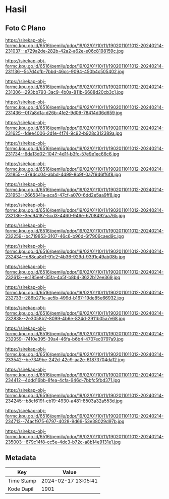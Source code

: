 # Hasil

## Foto C Plano

https://sirekap-obj-formc.kpu.go.id/6516/pemilu/pdpr/19/02/01/10/11/1902011011012-20240214-231037--e729a2de-282b-42a2-a62e-e06c8198159c.jpg

https://sirekap-obj-formc.kpu.go.id/6516/pemilu/pdpr/19/02/01/10/11/1902011011012-20240214-231136--5c7d4cfb-7bbd-46cc-9094-450b4c505402.jpg

https://sirekap-obj-formc.kpu.go.id/6516/pemilu/pdpr/19/02/01/10/11/1902011011012-20240214-231306--293bb793-3ac9-4b0a-811b-6688d20cb3c1.jpg

https://sirekap-obj-formc.kpu.go.id/6516/pemilu/pdpr/19/02/01/10/11/1902011011012-20240214-231436--0f7a8d1a-d26b-4fe2-9d09-78414d36d659.jpg

https://sirekap-obj-formc.kpu.go.id/6516/pemilu/pdpr/19/02/01/10/11/1902011011012-20240214-231625--fdee4006-2d1e-4f74-9c92-b928c312389a.jpg

https://sirekap-obj-formc.kpu.go.id/6516/pemilu/pdpr/19/02/01/10/11/1902011011012-20240214-231734--6da13d02-1047-4d1f-b3fc-57e9e1ec66c6.jpg

https://sirekap-obj-formc.kpu.go.id/6516/pemilu/pdpr/19/02/01/10/11/1902011011012-20240214-231855--3794cc04-abbd-4d99-8b9f-0a7f946ff6f8.jpg

https://sirekap-obj-formc.kpu.go.id/6516/pemilu/pdpr/19/02/01/10/11/1902011011012-20240214-231953--2665341a-aca5-47cf-a070-6dd2e5aa9ff8.jpg

https://sirekap-obj-formc.kpu.go.id/6516/pemilu/pdpr/19/02/01/10/11/1902011011012-20240214-232136--3ec94187-5cd3-4460-946e-6708492aa765.jpg

https://sirekap-obj-formc.kpu.go.id/6516/pemilu/pdpr/19/02/01/10/11/1902011011012-20240214-232259--bc719853-3107-46c6-b96d-6f7906caed9c.jpg

https://sirekap-obj-formc.kpu.go.id/6516/pemilu/pdpr/19/02/01/10/11/1902011011012-20240214-232434--d88ca8d1-91c2-4b36-929d-9391c49ab08b.jpg

https://sirekap-obj-formc.kpu.go.id/6516/pemilu/pdpr/19/02/01/10/11/1902011011012-20240214-232613--ec185eef-35fa-4a5f-b8b4-3622b12ee369.jpg

https://sirekap-obj-formc.kpu.go.id/6516/pemilu/pdpr/19/02/01/10/11/1902011011012-20240214-232733--286b271e-ae5b-499d-b167-19de85e66932.jpg

https://sirekap-obj-formc.kpu.go.id/6516/pemilu/pdpr/19/02/01/10/11/1902011011012-20240214-232838--2e3058b2-8099-4b6e-824d-2911b05a7e68.jpg

https://sirekap-obj-formc.kpu.go.id/6516/pemilu/pdpr/19/02/01/10/11/1902011011012-20240214-232959--7410e395-39a4-46fa-b6b4-4707ec0797a9.jpg

https://sirekap-obj-formc.kpu.go.id/6516/pemilu/pdpr/19/02/01/10/11/1902011011012-20240214-233542--be7349be-242d-42c9-aa2e-61873704da12.jpg

https://sirekap-obj-formc.kpu.go.id/6516/pemilu/pdpr/19/02/01/10/11/1902011011012-20240214-234412--4ddd16bb-8fea-4cfa-946d-7bbfc5fbd371.jpg

https://sirekap-obj-formc.kpu.go.id/6516/pemilu/pdpr/19/02/01/10/11/1902011011012-20240214-234245--b8cf619f-cb19-4930-a481-8503a32a553d.jpg

https://sirekap-obj-formc.kpu.go.id/6516/pemilu/pdpr/19/02/01/10/11/1902011011012-20240214-234713--74acf975-6797-4028-9d69-53e38029d97b.jpg

https://sirekap-obj-formc.kpu.go.id/6516/pemilu/pdpr/19/02/01/10/11/1902011011012-20240214-235003--679c14f8-cc5e-4dc3-b72c-a8b14e9131e1.jpg


## Metadata

| Key        | Value               |
| ---------- | ------------------- |
| Time Stamp | 2024-02-17 13:05:41 |
| Kode Dapil | 1901                |



